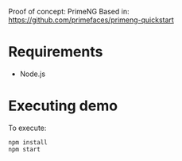 Proof of concept: PrimeNG
Based in: https://github.com/primefaces/primeng-quickstart

# Requirements
* Node.js

# Executing demo
To execute:

```
npm install
npm start
```
